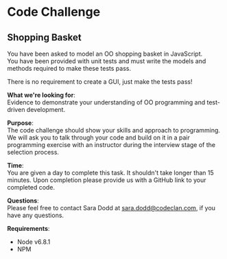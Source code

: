 # Code Challenge
## Shopping Basket

You have been asked to model an OO shopping basket in JavaScript.  
You have been provided with unit tests and must write the models and methods required to make these tests pass.

There is no requirement to create a GUI, just make the tests pass!  
  
**What we're looking for**:  
Evidence to demonstrate your understanding of OO programming and test-driven development.
  
**Purpose**:  
The code challenge should show your skills and approach to programming. We will ask you to talk through your code and build on it in a pair programming exercise with an instructor during the interview stage of the selection process.  
  
**Time**:  
You are given a day to complete this task. It shouldn't take longer than 15 minutes. Upon completion please provide us with a GitHub link to your completed code.

**Questions**:  
Please feel free to contact Sara Dodd at sara.dodd@codeclan.com, if you have any questions.

**Requirements**:  
* Node v6.8.1
* NPM
